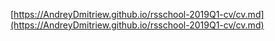 [https://AndreyDmitriew.github.io/rsschool-2019Q1-cv/cv.md](https://AndreyDmitriew.github.io/rsschool-2019Q1-cv/cv.md)  